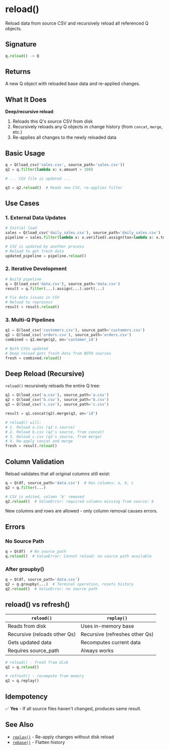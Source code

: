 # reload()

Reload data from source CSV and recursively reload all referenced Q objects.

## Signature

```python
q.reload() -> Q
```

## Returns

A new Q object with reloaded base data and re-applied changes.

## What It Does

**Deep/recursive reload**:
1. Reloads this Q's source CSV from disk
2. Recursively reloads any Q objects in change history (from `concat`, `merge`, etc.)
3. Re-applies all changes to the newly reloaded data

## Basic Usage

```python
q = Q(load_csv('sales.csv', source_path='sales.csv'))
q2 = q.filter(lambda x: x.amount > 100)

# ... CSV file is updated ...

q3 = q2.reload()  # Reads new CSV, re-applies filter
```

## Use Cases

### 1. External Data Updates
```python
# Initial load
sales = Q(load_csv('daily_sales.csv'), source_path='daily_sales.csv')
pipeline = sales.filter(lambda x: x.verified).assign(tax=lambda x: x.total * 0.08)

# CSV is updated by another process
# Reload to get fresh data
updated_pipeline = pipeline.reload()
```

### 2. Iterative Development
```python
# Build pipeline
q = Q(load_csv('data.csv'), source_path='data.csv')
result = q.filter(...).assign(...).sort(...)

# Fix data issues in CSV
# Reload to reprocess
result = result.reload()
```

### 3. Multi-Q Pipelines
```python
q1 = Q(load_csv('customers.csv'), source_path='customers.csv')
q2 = Q(load_csv('orders.csv'), source_path='orders.csv')
combined = q1.merge(q2, on='customer_id')

# Both CSVs updated
# Deep reload gets fresh data from BOTH sources
fresh = combined.reload()
```

## Deep Reload (Recursive)

`reload()` recursively reloads the entire Q tree:

```python
q1 = Q(load_csv('a.csv'), source_path='a.csv')
q2 = Q(load_csv('b.csv'), source_path='b.csv')
q3 = Q(load_csv('c.csv'), source_path='c.csv')

result = q1.concat(q2).merge(q3, on='id')

# reload() will:
# 1. Reload a.csv (q1's source)
# 2. Reload b.csv (q2's source, from concat)
# 3. Reload c.csv (q3's source, from merge)
# 4. Re-apply concat and merge
fresh = result.reload()
```

## Column Validation

Reload validates that all original columns still exist:

```python
q = Q(df, source_path='data.csv')  # Has columns: a, b, c
q2 = q.filter(...)

# CSV is edited, column 'b' removed
q2.reload()  # ValueError: required columns missing from source: b
```

New columns and rows are allowed - only column removal causes errors.

## Errors

### No Source Path
```python
q = Q(df)  # No source_path
q.reload()  # ValueError: Cannot reload: no source path available
```

### After groupby()
```python
q = Q(df, source_path='data.csv')
q2 = q.groupby(...)  # Terminal operation, resets history
q2.reload()  # ValueError: no source path
```

## reload() vs refresh()

| `reload()` | `replay()` |
|------------|-------------|
| Reads from disk | Uses in-memory base |
| Recursive (reloads other Qs) | Recursive (refreshes other Qs) |
| Gets updated data | Recomputes current data |
| Requires source_path | Always works |

```python
# reload() - fresh from disk
q2 = q.reload()

# refresh() - recompute from memory
q2 = q.replay()
```

## Idempotency

✅ **Yes** - If all source files haven't changed, produces same result.

## See Also

- [`replay()`](refresh.md) - Re-apply changes without disk reload
- [`rebase()`](rebase.md) - Flatten history
